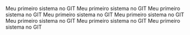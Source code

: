 Meu primeiro sistema no GIT
Meu primeiro sistema no GIT
Meu primeiro sistema no GIT
Meu primeiro sistema no GIT
Meu primeiro sistema no GIT
Meu primeiro sistema no GIT
Meu primeiro sistema no GIT
Meu primeiro sistema no GIT
